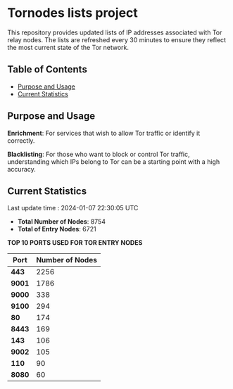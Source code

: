 # Tornodes lists project

This repository provides updated lists of IP addresses associated with Tor relay nodes. The lists are refreshed every 30 minutes to ensure they reflect the most current state of the Tor network.

## Table of Contents

- [Purpose and Usage](#purpose-and-usage)
- [Current Statistics](#current-statistics)


## Purpose and Usage

**Enrichment**: For services that wish to allow Tor traffic or identify it correctly.

**Blacklisting**: For those who want to block or control Tor traffic, understanding which IPs belong to Tor can be a starting point with a high accuracy.

## Current Statistics

Last update time : 2024-01-07 22:30:05 UTC

- **Total Number of Nodes**: 8754
- **Total of Entry Nodes**: 6721

**TOP 10 PORTS USED FOR TOR ENTRY NODES**

| **Port** | **Number of Nodes** |
|------|-----------------|
| **443**   | 2256  |
| **9001**   | 1786  |
| **9000**   | 338  |
| **9100**   | 294  |
| **80**   | 174  |
| **8443**   | 169  |
| **143**   | 106  |
| **9002**   | 105  |
| **110**   | 90  |
| **8080**   | 60  |


